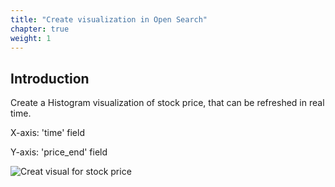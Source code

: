 ```yaml
---
title: "Create visualization in Open Search"
chapter: true
weight: 1 
---
```


## Introduction
Create a Histogram visualization of stock price, that can be refreshed in real time.

X-axis: 'time' field

Y-axis: 'price_end' field


![Creat visual for stock price](/images/moduleSix/stockPriceVisual.png)

